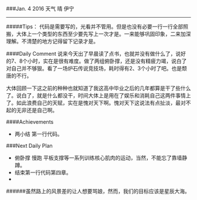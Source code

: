 ###Jan. 4 2016 天气 晴 伊宁
***
#####Tips：
代码是需要写的，光看并不管用。但是也没有必要一行一行全部照搬，大体上一个类型的东西至少要先写上一次才是。一来能够巩固印象，二来加深理解。不清楚的地方记得留下记录才是。

####Daily Comment
说来今天出了早晨读了点书，也就并没有做什么了，说好的7、8个小时，实在是很有难度。做了两组俯卧撑，还是没有精疲力竭，说白了对自己并不够狠。看了一场炉石传说竞技场，耗时得有2、3个小时了吧。也是颓唐的不行。

大体回顾一下这之前的种种也就知道了我这高中毕业之后的几年都算是干了些什么了。说白了，就是什么都没干，时间大体上是用在了娱乐和消耗自己这两件事情上了。如此浪费自己的天赋，实在是愧对天下啊。愧对天下这说法有点扯淡，最对不起的无非还是自己啊。

####Achievements
+ 两小结 第一行代码。

###Next Daily Plan
+ 俯卧撑 慢跑 平板支撑等一系列训练核心肌肉的运动，当然，不能忘了靠墙静蹲。
+ 结束第一行代码第四章。
+ 

######虽然路上的风景差的让人想要骂娘，然而，我们的目标应该是星辰大海。

